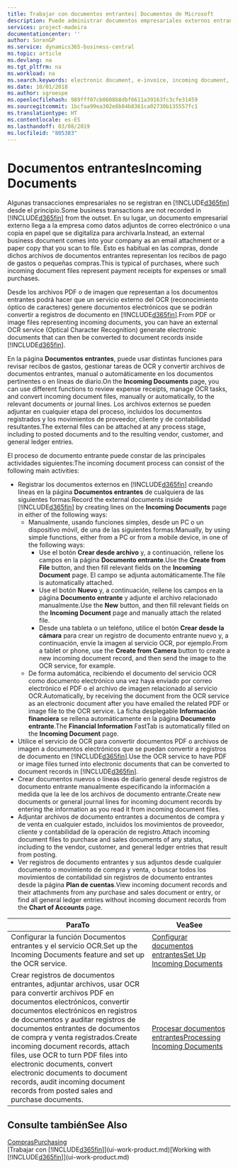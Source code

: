 ```yaml
---
title: Trabajar con documentos entrantes| Documentos de Microsoft
description: Puede administrar documentos empresariales externos entrantes, como recibos de pago o PDF, administrar tareas de OCR y convertir archivos a documentos y registros electrónicos.
services: project-madeira
documentationcenter: ''
author: SorenGP
ms.service: dynamics365-business-central
ms.topic: article
ms.devlang: na
ms.tgt_pltfrm: na
ms.workload: na
ms.search.keywords: electronic document, e-invoice, incoming document, OCR, ecommerce, document exchange, import invoice
ms.date: 10/01/2018
ms.author: sgroespe
ms.openlocfilehash: 989fff07cb0608b8dbf6611a39163fc3cfe31459
ms.sourcegitcommit: 1bcfaa99ea302e6b84b8361ca02730b135557fc1
ms.translationtype: HT
ms.contentlocale: es-ES
ms.lasthandoff: 03/08/2019
ms.locfileid: "805383"
---
```

# <a name="incoming-documents"></a><span data-ttu-id="6ce9c-103">Documentos entrantes</span><span class="sxs-lookup"><span data-stu-id="6ce9c-103">Incoming Documents</span></span>
<span data-ttu-id="6ce9c-104">Algunas transacciones empresariales no se registran en [!INCLUDE[d365fin](includes/d365fin_md.md)] desde el principio.</span><span class="sxs-lookup"><span data-stu-id="6ce9c-104">Some business transactions are not recorded in [!INCLUDE[d365fin](includes/d365fin_md.md)] from the outset.</span></span> <span data-ttu-id="6ce9c-105">En su lugar, un documento empresarial externo llega a la empresa como datos adjuntos de correo electrónico o una copia en papel que se digitaliza para archivarla.</span><span class="sxs-lookup"><span data-stu-id="6ce9c-105">Instead, an external business document comes into your company as an email attachment or a paper copy that you scan to file.</span></span> <span data-ttu-id="6ce9c-106">Esto es habitual en las compras, donde dichos archivos de documentos entrantes representan los recibos de pago de gastos o pequeñas compras.</span><span class="sxs-lookup"><span data-stu-id="6ce9c-106">This is typical of purchases, where such incoming document files represent payment receipts for expenses or small purchases.</span></span>

<span data-ttu-id="6ce9c-107">Desde los archivos PDF o de imagen que representan a los documentos entrantes podrá hacer que un servicio externo del OCR (reconocimiento óptico de caracteres) genere documentos electrónicos que se podrán convertir a registros de documento en [!INCLUDE[d365fin](includes/d365fin_md.md)].</span><span class="sxs-lookup"><span data-stu-id="6ce9c-107">From PDF or image files representing incoming documents, you can have an external OCR service (Optical Character Recognition) generate electronic documents that can then be converted to document records inside [!INCLUDE[d365fin](includes/d365fin_md.md)].</span></span>

<span data-ttu-id="6ce9c-108">En la página **Documentos entrantes**, puede usar distintas funciones para revisar recibos de gastos, gestionar tareas de OCR y convertir archivos de documentos entrantes, manual o automáticamente en los documentos pertinentes o en líneas de diario.</span><span class="sxs-lookup"><span data-stu-id="6ce9c-108">On the **Incoming Documents** page, you can use different functions to review expense receipts, manage OCR tasks, and convert incoming document files, manually or automatically, to the relevant documents or journal lines.</span></span> <span data-ttu-id="6ce9c-109">Los archivos externos se pueden adjuntar en cualquier etapa del proceso, incluidos los documentos registrados y los movimientos de proveedor, cliente y de contabilidad resultantes.</span><span class="sxs-lookup"><span data-stu-id="6ce9c-109">The external files can be attached at any process stage, including to posted documents and to the resulting vendor, customer, and general ledger entries.</span></span>

<span data-ttu-id="6ce9c-110">El proceso de documento entrante puede constar de las principales actividades siguientes:</span><span class="sxs-lookup"><span data-stu-id="6ce9c-110">The incoming document process can consist of the following main activities:</span></span>

* <span data-ttu-id="6ce9c-111">Registrar los documentos externos en [!INCLUDE[d365fin](includes/d365fin_md.md)] creando líneas en la página **Documentos entrantes** de cualquiera de las siguientes formas:</span><span class="sxs-lookup"><span data-stu-id="6ce9c-111">Record the external documents inside [!INCLUDE[d365fin](includes/d365fin_md.md)] by creating lines on the **Incoming Documents** page in either of the following ways:</span></span>
  * <span data-ttu-id="6ce9c-112">Manualmente, usando funciones simples, desde un PC o un dispositivo móvil, de una de las siguientes formas:</span><span class="sxs-lookup"><span data-stu-id="6ce9c-112">Manually, by using simple functions, either from a PC or from a mobile device, in one of the following ways:</span></span>
    * <span data-ttu-id="6ce9c-113">Use el botón **Crear desde archivo** y, a continuación, rellene los campos en la página **Documento entrante**.</span><span class="sxs-lookup"><span data-stu-id="6ce9c-113">Use the **Create from File** button, and then fill relevant fields on the **Incoming Document** page.</span></span> <span data-ttu-id="6ce9c-114">El campo se adjunta automáticamente.</span><span class="sxs-lookup"><span data-stu-id="6ce9c-114">The file is automatically attached.</span></span>  
    * <span data-ttu-id="6ce9c-115">Use el botón **Nuevo** y, a continuación, rellene los campos en la página **Documento entrante** y adjunte el archivo relacionado manualmente.</span><span class="sxs-lookup"><span data-stu-id="6ce9c-115">Use the **New** button, and then fill relevant fields on the **Incoming Document** page and manually attach the related file.</span></span>
    * <span data-ttu-id="6ce9c-116">Desde una tableta o un teléfono, utilice el botón **Crear desde la cámara** para crear un registro de documento entrante nuevo y, a continuación, envíe la imagen al servicio OCR, por ejemplo.</span><span class="sxs-lookup"><span data-stu-id="6ce9c-116">From a tablet or phone, use the **Create from Camera** button to create a new incoming document record, and then send the image to the OCR service, for example.</span></span>
  * <span data-ttu-id="6ce9c-117">De forma automática, recibiendo el documento del servicio OCR como documento electrónico una vez haya enviado por correo electrónico el PDF o el archivo de imagen relacionado al servicio OCR.</span><span class="sxs-lookup"><span data-stu-id="6ce9c-117">Automatically, by receiving the document from the OCR service as an electronic document after you have emailed the related PDF or image file to the OCR service.</span></span> <span data-ttu-id="6ce9c-118">La ficha desplegable **Información financiera** se rellena automáticamente en la página **Documento entrante**.</span><span class="sxs-lookup"><span data-stu-id="6ce9c-118">The **Financial Information** FastTab is automatically filled on the **Incoming Document** page.</span></span>
* <span data-ttu-id="6ce9c-119">Utilice el servicio de OCR para convertir documentos PDF o archivos de imagen a documentos electrónicos que se puedan convertir a registros de documento en [!INCLUDE[d365fin](includes/d365fin_md.md)].</span><span class="sxs-lookup"><span data-stu-id="6ce9c-119">Use the OCR service to have PDF or image files turned into electronic documents that can be converted to document records in [!INCLUDE[d365fin](includes/d365fin_md.md)].</span></span>
* <span data-ttu-id="6ce9c-120">Crear documentos nuevos o líneas de diario general desde registros de documento entrante manualmente especificando la información a medida que la lee de los archivos de documento entrante.</span><span class="sxs-lookup"><span data-stu-id="6ce9c-120">Create new documents or general journal lines for incoming document records by entering the information as you read it from incoming document files.</span></span>
* <span data-ttu-id="6ce9c-121">Adjuntar archivos de documento entrantes a documentos de compra y de venta en cualquier estado, incluidos los movimientos de proveedor, cliente y contabilidad de la operación de registro.</span><span class="sxs-lookup"><span data-stu-id="6ce9c-121">Attach incoming document files to purchase and sales documents of any status, including to the vendor, customer, and general ledger entries that result from posting.</span></span>
* <span data-ttu-id="6ce9c-122">Ver registros de documento entrantes y sus adjuntos desde cualquier documento o movimiento de compra y venta, o buscar todos los movimientos de contabilidad sin registros de documento entrantes desde la página **Plan de cuentas**.</span><span class="sxs-lookup"><span data-stu-id="6ce9c-122">View incoming document records and their attachments from any purchase and sales document or entry, or find all general ledger entries without incoming document records from the **Chart of Accounts** page.</span></span>

| <span data-ttu-id="6ce9c-123">Para</span><span class="sxs-lookup"><span data-stu-id="6ce9c-123">To</span></span> | <span data-ttu-id="6ce9c-124">Vea</span><span class="sxs-lookup"><span data-stu-id="6ce9c-124">See</span></span> |
| --- | --- |
| <span data-ttu-id="6ce9c-125">Configurar la función Documentos entrantes y el servicio OCR.</span><span class="sxs-lookup"><span data-stu-id="6ce9c-125">Set up the Incoming Documents feature and set up the OCR service.</span></span> |[<span data-ttu-id="6ce9c-126">Configurar documentos entrantes</span><span class="sxs-lookup"><span data-stu-id="6ce9c-126">Set Up Incoming Documents</span></span>](across-how-setup-income-documents.md) |
| <span data-ttu-id="6ce9c-127">Crear registros de documentos entrantes, adjuntar archivos, usar OCR para convertir archivos PDF en documentos electrónicos, convertir documentos electrónicos en registros de documentos y auditar registros de documentos entrantes de documentos de compra y venta registrados.</span><span class="sxs-lookup"><span data-stu-id="6ce9c-127">Create incoming document records, attach files, use OCR to turn PDF files into electronic documents, convert electronic documents to document records, audit incoming document records from posted sales and purchase documents.</span></span> |[<span data-ttu-id="6ce9c-128">Procesar documentos entrantes</span><span class="sxs-lookup"><span data-stu-id="6ce9c-128">Processing Incoming Documents</span></span>](across-process-income-documents.md) |

## <a name="see-also"></a><span data-ttu-id="6ce9c-129">Consulte también</span><span class="sxs-lookup"><span data-stu-id="6ce9c-129">See Also</span></span>
[<span data-ttu-id="6ce9c-130">Compras</span><span class="sxs-lookup"><span data-stu-id="6ce9c-130">Purchasing</span></span>](purchasing-manage-purchasing.md)  
<span data-ttu-id="6ce9c-131">[Trabajar con [!INCLUDE[d365fin](includes/d365fin_md.md)]](ui-work-product.md)</span><span class="sxs-lookup"><span data-stu-id="6ce9c-131">[Working with [!INCLUDE[d365fin](includes/d365fin_md.md)]](ui-work-product.md)</span></span>
